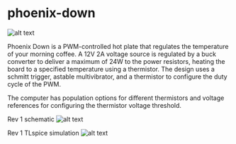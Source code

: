 # phoenix-down

![alt text](https://github.com/DanielDW5555/phoniex-down/blob/main/photos/PCBA.PNG)

Phoenix Down is a PWM-controlled hot plate that regulates the temperature of your morning coffee. A 12V 2A voltage source is regulated by a buck converter to deliver a maximum of 24W to the power resistors, heating the board to a specified temperature using a thermistor. The design uses a schmitt trigger, astable multivibrator, and a thermistor to configure the duty cycle of the PWM.

The computer has population options for different thermistors and voltage references for configuring the thermistor voltage threshold.

Rev 1 schematic
![alt text](https://github.com/DanielDW5555/phoniex-down/blob/main/photos/sch.PNG)

Rev 1 TLspice simulation
![alt text](https://github.com/DanielDW5555/phoniex-down/blob/main/photos/LTspice.PNG)

